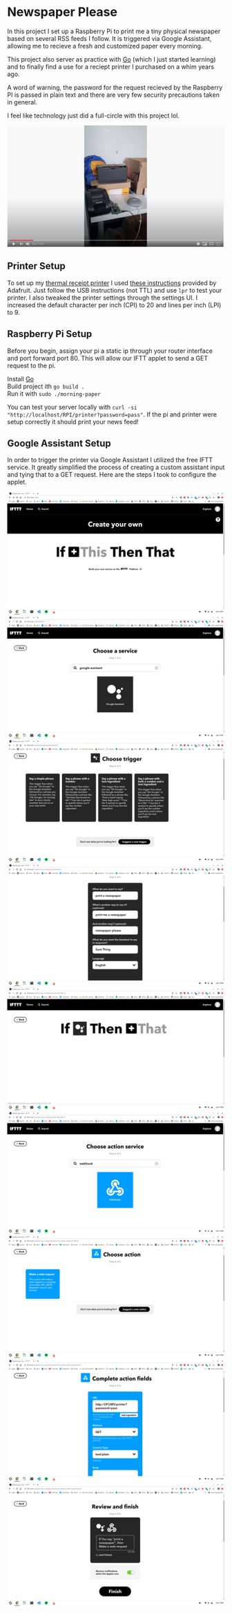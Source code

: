 # Newspaper Please
In this project I set up a Raspberry Pi to print me a tiny physical newspaper based on several RSS feeds I follow. It is triggered via Google Assistant, allowing me to recieve a fresh and customized paper every morning.

This project also server as practice with [Go](https://golang.org/) (which I just started learning) and to finally find a use for a reciept printer I purchased on a whim years ago.

A word of warning, the password for the request recieved by the Raspberry PI is passed in plain text and there are very few security precautions taken in general.

I feel like technology just did a full-circle with this project lol.



[![Demo Video](images/frame.png)](https://youtu.be/gJ0eXNwjG3w)

## Printer Setup
To set up my [thermal receipt printer](https://us.amazon.com/WELQUIC-Portable-Thermal-Receipt-Compatible/dp/B075GKNY8M) I used [these instructions](https://learn.adafruit.com/networked-thermal-printer-using-cups-and-raspberry-pi/connect-and-configure-printer) provided by Adafruit. Just follow the USB instructions (not TTL) and use `lpr` to test your printer. I also tweaked the printer settings through the settings UI. I increased the default character per inch (CPI) to 20 and lines per inch (LPI) to 9. 

## Raspberry Pi Setup
Before you begin, assign your pi a static ip through your router interface and port forward port 80. This will allow our IFTT applet to send a GET request to the pi. 

Install [Go](https://golang.org/doc/install)  
Build project ith `go build .`  
Run it with `sudo ./morning-paper`

You can test your server locally with `curl -si "http://localhost/RPI/printer?password=pass"`. If the pi and printer were setup correctly it should print your news feed! 

## Google Assistant Setup
In order to trigger the printer via Google Assistant I utilized the free IFTT service. It greatly simplified the process of creating a custom assistant input and tying that to a GET request. Here are the steps I took to configure the applet.

![test](images/step1.png)
![test](images/step2.png)
![test](images/step3.png)
![test](images/step4.png)
![test](images/step5.png)
![test](images/step6.png)
![test](images/step7.png)
![test](images/step8.png)
![test](images/step9.png)